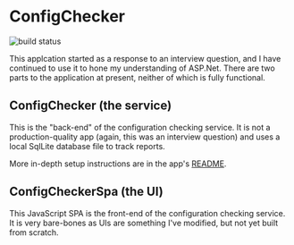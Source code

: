 # ConfigChecker

![build status](https://github.com/jon-e-turner/security_engineer_code_test/actions/workflows/main_ci.yml/badge.svg)

This applcation started as a response to an interview question, and I have continued to use it to
hone my understanding of ASP.Net. There are two parts to the application at present, neither of
which is fully functional.

## ConfigChecker (the service)

This is the "back-end" of the configuration checking service. It is not a production-quality app
(again, this was an interview question) and uses a local SqlLite database file to track reports.

More in-depth setup instructions are in the app's [README](./ConfigChecker/README.md).

## ConfigCheckerSpa (the UI)

This JavaScript SPA is the front-end of the configuration checking service. It is very bare-bones
as UIs are something I've modified, but not yet built from scratch.
